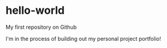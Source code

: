 # hello-world
My first repository on Github

I'm in the process of building out my personal project portfolio!
